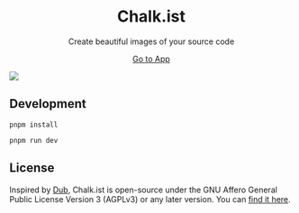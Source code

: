 <h1 align="center">
Chalk.ist
</h1>

<p align="center">Create beautiful images of your source code</p>

<p align="center">
<a href="https://chalk.ist">Go to App</a>
</p>

[![](./.github/screenshot.png)](https://chalk.ist)

## Development

```
pnpm install
```

```
pnpm run dev
```

## License

Inspired by [Dub](https://dub.co/), Chalk.ist is open-source under the GNU Affero General Public License Version 3 (AGPLv3) or any later version. You can [find it here](https://github.com/idered/chalk.ist/blob/main/LICENSE).
